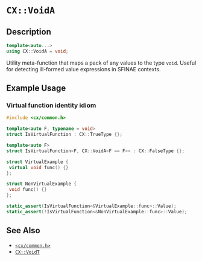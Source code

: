 # `CX::VoidA`
## Description
<area id="no-interactive-code"></area>
```c++
template<auto...>
using CX::VoidA = void;
```
Utility meta-function that maps a pack of any values to the type
`void`. Useful for detecting ill-formed value expressions in
SFINAE contexts.

## Example Usage
### Virtual function identity idiom
```c++
#include <cx/common.h>

template<auto F, typename = void>
struct IsVirtualFunction : CX::TrueType {};

template<auto F>
struct IsVirtualFunction<F, CX::VoidA<F == F>> : CX::FalseType {};

struct VirtualExample {
 virtual void func() {}
};

struct NonVirtualExample {
 void func() {}
};

static_assert(IsVirtualFunction<&VirtualExample::func>::Value);
static_assert(!IsVirtualFunction<&NonVirtualExample::func>::Value);
```

## See Also
 - [`<cx/common.h>`](../cx_common_h.md)
 - [`CX::VoidT`](./void_t.md)

